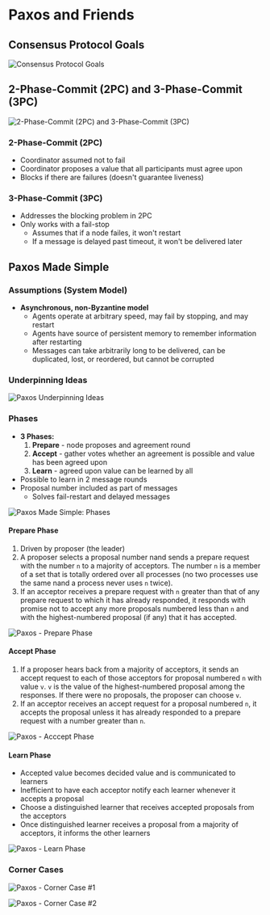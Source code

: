 # Paxos and Friends

## Consensus Protocol Goals
![Consensus Protocol Goals](img/consensus-goals.png)

## 2-Phase-Commit (2PC) and 3-Phase-Commit (3PC)
![2-Phase-Commit (2PC) and 3-Phase-Commit (3PC)](img/2pc-and-3pc.png)

### 2-Phase-Commit (2PC)
- Coordinator assumed not to fail
- Coordinator proposes a value that all participants must agree upon
- Blocks if there are failures (doesn't guarantee liveness)

### 3-Phase-Commit (3PC)
- Addresses the blocking problem in 2PC
- Only works with a fail-stop
  - Assumes that if a node failes, it won't restart
  - If a message is delayed past timeout, it won't be delivered later

## Paxos Made Simple

### Assumptions (System Model)
- **Asynchronous, non-Byzantine model**
  - Agents operate at arbitrary speed, may fail by stopping, and may restart
  - Agents have source of persistent memory to remember information after restarting
  - Messages can take arbitrarily long to be delivered, can be duplicated, lost, or reordered, but cannot be corrupted

### Underpinning Ideas
![Paxos Underpinning Ideas](img/paxos-underpinning-ideas.png)

### Phases
- **3 Phases:**
  1.  **Prepare** - node proposes and agreement round
  2.  **Accept** - gather votes whether an agreement is possible and value has been agreed upon
  3.  **Learn** - agreed upon value can be learned by all
- Possible to learn in 2 message rounds
- Proposal number included as part of messages
  - Solves fail-restart and delayed messages

![Paxos Made Simple: Phases](img/paxos-phases.png)

#### Prepare Phase
1.  Driven by proposer (the leader)
2.  A proposer selects a proposal number nand sends a prepare request with the number `n` to a majority of acceptors. The number `n` is a member of a set that is totally ordered over all processes (no two processes use the same nand a process never uses `n` twice).
3.  If an acceptor receives a prepare request with `n` greater than that of any prepare request to which it has already responded, it responds with promise not to accept any more proposals numbered less than `n` and with the highest-numbered proposal (if any) that it has accepted.

![Paxos - Prepare Phase](img/paxos-prepare-phase.png)

#### Accept Phase
1.  If a proposer hears back from a majority of acceptors, it sends an accept request to each of those acceptors for proposal numbered `n` with value `v`.  `v` is the value of the highest-numbered proposal among the responses.  If there were no proposals, the proposer can choose `v`.
2.  If an acceptor receives an accept request for a proposal numbered `n`, it accepts the proposal unless it has already responded to a prepare request with a number greater than `n`.

![Paxos - Acccept Phase](img/paxos-accept-phase.png)

#### Learn Phase
- Accepted value becomes decided value and is communicated to learners
- Inefficient to have each acceptor notify each learner whenever it accepts a proposal
- Choose a distinguished learner that receives accepted proposals from the acceptors
- Once distinguished learner receives a proposal from a majority of acceptors, it informs the other learners

![Paxos - Learn Phase](img/paxos-learn-phase.png)

### Corner Cases
![Paxos - Corner Case #1](img/paxos-corner-case-1.png)

![Paxos - Corner Case #2](img/paxos-corner-case-2.png)
